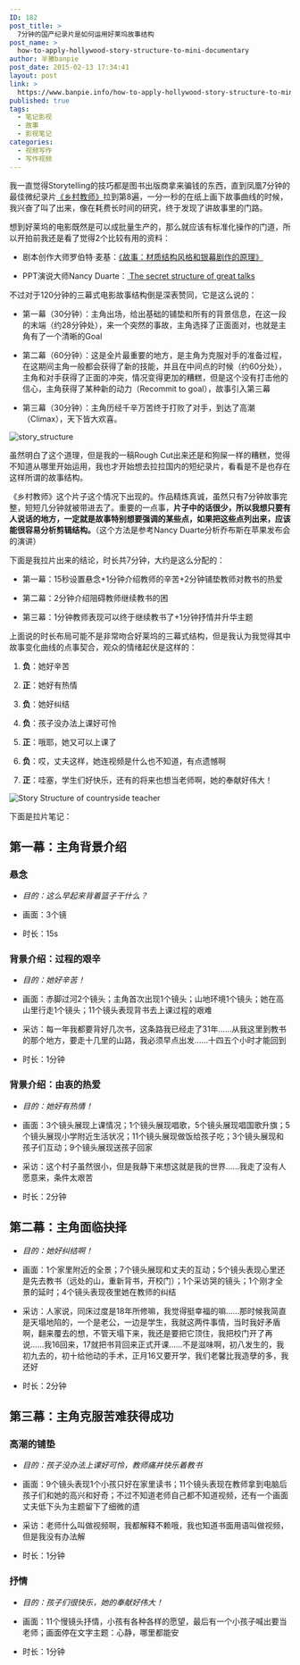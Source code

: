 ```yaml
---
ID: 182
post_title: >
  7分钟的国产纪录片是如何运用好莱坞故事结构
post_name: >
  how-to-apply-hollywood-story-structure-to-mini-documentary
author: 半撇banpie
post_date: 2015-02-13 17:34:41
layout: post
link: >
  https://www.banpie.info/how-to-apply-hollywood-story-structure-to-mini-documentary/
published: true
tags:
  - 笔记影视
  - 故事
  - 影视笔记
categories:
  - 视频写作
  - 写作视频
---
```

我一直觉得Storytelling的技巧都是图书出版商拿来骗钱的东西，直到凤凰7分钟的最佳微纪录片[《乡村教师》][1]拉到第8遍，一分一秒的在纸上画下故事曲线的时候，我兴奋了叫了出来，像在耗费长时间的研究，终于发现了讲故事里的门路。

想到好莱坞的电影既然是可以成批量生产的，那么就应该有标准化操作的门道，所以开拍前我还是看了觉得2个比较有用的资料：

*   剧本创作大师罗伯特·麦基：[《故事：材质结构风格和银幕剧作的原理》][2]

*   PPT演说大师Nancy Duarte：[ The secret structure of great talks][3]

不过对于120分钟的三幕式电影故事结构倒是深表赞同，它是这么说的：

*   第一幕（30分钟）：主角出场，给出基础的铺垫和所有的背景信息，在这一段的末端（约28分钟处），来一个突然的事故，主角选择了正面面对，也就是主角有了一个清晰的Goal

*   第二幕（60分钟）：这是全片最重要的地方，是主角为克服对手的准备过程，在这期间主角一般都会获得了新的技能，并且在中间点的时候（约60分处），主角和对手获得了正面的冲突，情况变得更加的糟糕，但是这个没有打击他的信心，主角获得了某种新的动力（Recommit to goal），故事引入第三幕

*   第三幕（30分钟）：主角历经千辛万苦终于打败了对手，到达了高潮（Climax），天下皆大欢喜。

![story_structure][4]

虽然明白了这个道理，但是我的一稿Rough Cut出来还是和狗屎一样的糟糕，觉得不知道从哪里开始运用，我也才开始想去拉拉国内的短纪录片，看看是不是也存在这样所谓的故事结构。

《乡村教师》这个片子这个情况下出现的。作品精炼真诚，虽然只有7分钟故事完整，短短几分钟就被带进去了。重要的一点事，**片子中的话很少，所以我想只要有人说话的地方，一定就是故事特别想要强调的某些点，如果把这些点列出来，应该能很容易分析剪辑结构。**（这个方法是参考Nancy Duarte分析乔布斯在苹果发布会的演讲）

下面是我拉片出来的结论，时长共7分钟，大约是这么分配的：

*   第一幕：15秒设置悬念+1分钟介绍教师的辛苦+2分钟铺垫教师对教书的热爱

*   第二幕：2分钟介绍阻碍教师继续教书的困

*   第三幕：1分钟教师表现可以终于继续教书了+1分钟抒情并升华主题

上面说的时长布局可能不是非常吻合好莱坞的三幕式结构，但是我认为我觉得其中故事变化曲线的点事契合，观众的情绪起伏是这样的：

1.  **负**：她好辛苦

2.  **正**：她好有热情

3.  **负**：她好纠结

4.  **负**：孩子没办法上课好可怜

5.  **正**：哦耶，她又可以上课了

6.  **负**：哎，丈夫这样，她连视频是什么也不知道，有点遗憾啊

7.  **正**：哇塞，学生们好快乐，还有的将来也想当老师啊，她的奉献好伟大！

![Story Structure of countryside teacher][5]

下面是拉片笔记：

## 第一幕：主角背景介绍

### 悬念

*   *目的：这么早起来背着篮子干什么？*

*   画面：3个镜

*   时长：15s

### 背景介绍：过程的艰辛

*   *目的：她好辛苦！*

*   画面：赤脚过河2个镜头；主角首次出现1个镜头；山地环境1个镜头；她在高山里行走1个镜头；11个镜头表现背书去上课过程的艰难

*   采访：每一年我都要背好几次书，这条路我已经走了31年……从我这里到教书的那个地方，要走十几里的山路，我必须早点出发……十四五个小时才能回到

*   时长：1分钟

### 背景介绍：由衷的热爱

*   *目的：她好有热情！*

*   画面：3个镜头展现上课情况；1个镜头展现唱歌，5个镜头展现唱国歌升旗；5个镜头展现小学附近生活状况；11个镜头展现做饭给孩子吃；3个镜头展现和孩子们互动；9个镜头展现送孩子回家

*   采访：这个村子虽然很小，但是我静下来想这就是我的世界……我走了没有人愿意来，条件太艰苦

*   时长：2分钟

## 第二幕：主角面临抉择

*   *目的：她好纠结啊！*

*   画面：1个家里附近的全景；7个镜头展现和丈夫的互动；5个镜头表现心里还是先去教书（远处的山，重新背书，开校门）；1个采访哭的镜头；1个刚才全景的延时；4个镜头表现夜里她在教师的纠结

*   采访：人家说，同床过度是18年所修嘛，我觉得挺幸福的嘛……那时候我简直是天塌地陷的，一个是老公，一边是学生，我就这两件事情，当时我好矛盾啊，翻来覆去的想，不管天塌下来，我还是要把它顶住，我把校门开了再说……我16回来，17就把书背回来正式开课……不是滋味啊，初八发生的，我初九去的，初十给他动的手术，正月16又要开学，我们老馨比我造孽的多，我还好

*   时长：2分钟

## 第三幕：主角克服苦难获得成功

### 高潮的铺垫

*   *目的：孩子没办法上课好可怜，教师痛并快乐着教书*

*   画面：9个镜头表现1个小孩只好在家里读书；11个镜头表现在教师拿到电脑后孩子们和她的高兴和好奇；不过不知道老师自己都不知道视频，还有一个画面丈夫低下头为主题留下了细微的遗

*   采访：老师什么叫做视频啊，我都解释不赖哦，我也知道书面用语叫做视频，但是我没有办法解

*   时长：1分钟

### 抒情

*   *目的：孩子们很快乐，她的奉献好伟大！*

*   画面：11个慢镜头抒情，小孩有各种各样的愿望，最后有一个小孩子喊出要当老师；画面停在文字主题：心静，哪里都能安

*   时长：1分钟

 [1]: http://v.ifeng.com/documentary/society/201410/03f24ac5-8b94-47c2-9dee-020206c5f5ec.shtml
 [2]: http://book.douban.com/subject/1115748/
 [3]: http://www.ted.com/talks/nancy_duarte_the_secret_structure_of_great_talks
 [4]: http://www.banpie.info/wp-content/uploads/2018/11/story_structure-600x307.jpg
 [5]: http://7arnhx.com1.z0.glb.clouddn.com/wp-content/uploads/2015/02/1639902175-600x450.jpg
<!--stackedit_data:
eyJoaXN0b3J5IjpbMTcyNjA0NDQ0Ml19
-->